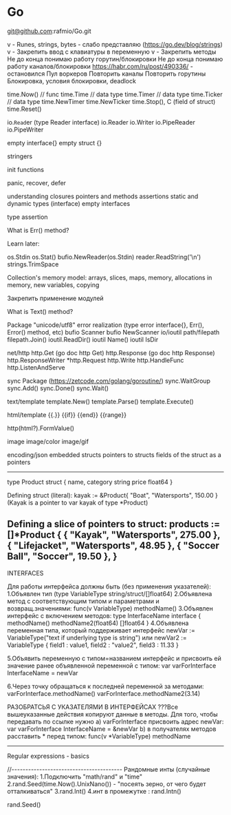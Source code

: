 # Go
git@github.com:rafmio/Go.git

v - Runes, strings, bytes - слабо представляю (https://go.dev/blog/strings)
v - Закрепить ввод с клавиатуры в переменную
v - Закрепить методы
Не до конца понимаю работу горутин/блокировки
Не до конца понимаю работу каналов/блокировки
https://habr.com/ru/post/490336/ - остановился Пул воркеров
Повторить каналы
Повторить горутины
Блокировка, условия блокировки, deadlock

time.Now() // func
time.Time // data type
time.Timer // data type
time.Ticker // data type
time.NewTimer
time.NewTicker
time.Stop(), C (field of struct)
time.Reset()

io.`Read`er (type Reader interface)
io.Reader
io.Writer
io.PipeReader
io.PipeWriter

empty interface{}
empty struct {}

stringers

init functions

panic, recover, defer

  understanding closures
  pointers and methods
  assertions
  static and dynamic types (interface)
  empty interfaces


  type assertion


  What is Err() method?

Learn later:

os.Stdin
os.Stat()
bufio.NewReader(os.Stdin)
reader.ReadString('\n')
strings.TrimSpace


Collection's memory model: arrays, slices, maps, memory, allocations in memory, new variables, copying

Закрепить применение модулей

What is Text() method?

Package "unicode/utf8"
error realization (type error interface{}, Err(), Error() method, etc)
bufio Scanner
bufio NewScanner
io/ioutil
path/filepath
filepath.Join()
ioutil.ReadDir()
ioutil Name()
ioutil IsDir



net/http
http.Get (go doc http Get)
http.Response (go doc http Response)
http.ResponseWriter
*http.Request
http.Write
http.HandleFunc
http.ListenAndServe

sync Package
(https://zetcode.com/golang/goroutine/)
sync.WaitGroup
sync.Add()
sync.Done()
sync.Wait()

text/template
template.New()
template.Parse()
template.Execute()

html/template
{{.}} {{if}} {{end}} {{range}}

http(html?).FormValue()

image
image/color
image/gif

encoding/json
embedded structs
pointers to structs
fields of the struct as a pointers


----------------------------------------------------
type Product struct {
  name, category string
  price float64
}

Defining struct (literal):
kayak := &Product{ "Boat", "Watersports", 150.00 }
(Kayak is a pointer to var kayak of type *Product)

Defining a slice of pointers to struct:
products := []*Product {
  { "Kayak", "Watersports", 275.00 },
  { "Lifejacket", "Watersports", 48.95 },
  { "Soccer Ball", "Soccer", 19.50 },
}
----------------------------------------------------
INTERFACES

Для работы интерфейса должны быть (без применения указателей):
1.Объявлен тип (type VariableType string/struct/[]float64)
2.Объявлена метод с соответствующим типом и параметрами и возвращ.значениями:
    func(v VariableType) methodName()
3.Объявлен интерфейс с включением методов:
    type InterfaceName interface {
      methodName()
      methodName2(float64) []float64
    }
4.Объявлена переменная типа, который поддерживает интерфейс
  newVar := VariableType("text if underlying type is string") или
  newVar2 := VariableType { field1 : value1, field2 : "value2", field3 : 11.33 }

5.Объявить переменную с типом=названием интерфейс и присвоить ей значение
  ранее объявленной переменной с типом:
  var varForInterface InterfaceName = newVar

6.Через точку обращаться к последней переменной за методами:
  varForInterface.methodName()
  varForInterface.methodName2(3.14)

РАЗОБРАТСЬЯ С УКАЗАТЕЛЯМИ В ИНТЕРФЕЙСАХ
???Все вышеуказанные действия копируют данные в методы. Для того, чтобы передавать
по ссылке нужно
  a) varForInterface присвоить адрес newVar:
    var varForInterface InterfaceName = &newVar
  b) в получателях методов расставить * перед типом:
    func(v *VariableType) methodName


--------------------------------------------------------

Regular expressions - basics

//----------------------------------------
Рандомные инты (случайные значения):
1.Подключить  "math/rand" и "time"
2.rand.Seed(time.Now().UnixNano()) - "посеять зерно, от чего будет отталкиваться"
3.rand.Int()
4.инт в промежутке : rand.Intn()

rand.Seed()
